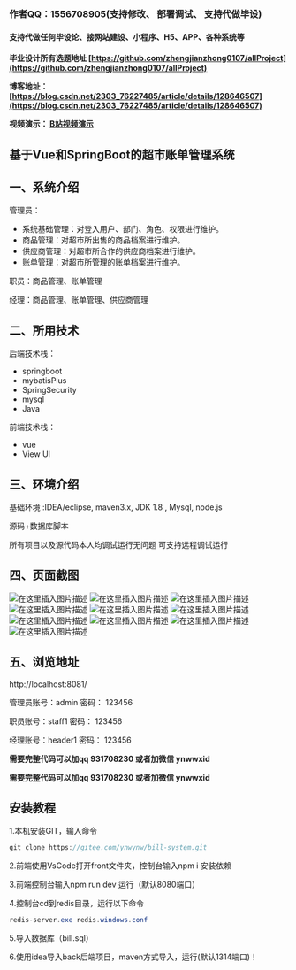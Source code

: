 ### 作者QQ：1556708905(支持修改、 部署调试、 支持代做毕设)

#### 支持代做任何毕设论、接网站建设、小程序、H5、APP、各种系统等

**毕业设计所有选题地址 [https://github.com/zhengjianzhong0107/allProject](https://github.com/zhengjianzhong0107/allProject)**

**博客地址：
[https://blog.csdn.net/2303_76227485/article/details/128646507](https://blog.csdn.net/2303_76227485/article/details/128646507)**

**视频演示：
[B站视频演示](https://space.bilibili.com/384537280)**



## 基于Vue和SpringBoot的超市账单管理系统

## 一、系统介绍

管理员：

- 系统基础管理：对登入用户、部门、角色、权限进行维护。       
- 商品管理：对超市所出售的商品档案进行维护。      
- 供应商管理：对超市所合作的供应商档案进行维护。      
- 账单管理：对超市所管理的账单档案进行维护。  

职员：商品管理、账单管理

经理：商品管理、账单管理、供应商管理

## 二、所用技术

后端技术栈：

- springboot
- mybatisPlus
- SpringSecurity
- mysql
- Java

前端技术栈：

- vue
- View UI       

## 三、环境介绍

基础环境 :IDEA/eclipse, maven3.x, JDK 1.8 , Mysql, node.js

源码+数据库脚本 

所有项目以及源代码本人均调试运行无问题 可支持远程调试运行

## 四、页面截图

![在这里插入图片描述](https://img-blog.csdnimg.cn/f0c23325fabb494a8e2e525ef328769e.png#pic_center)
![在这里插入图片描述](https://img-blog.csdnimg.cn/fcc32509197d47f3aa31997ef3060330.png#pic_center)
![在这里插入图片描述](https://img-blog.csdnimg.cn/d2e225a8474543d495bf5f4ef4c12b75.png#pic_center)
![在这里插入图片描述](https://img-blog.csdnimg.cn/de016ef9660345ba97b46f4c6f479f53.png#pic_center)
![在这里插入图片描述](https://img-blog.csdnimg.cn/b57bfa9605274c89969c07bb8821941a.png#pic_center)
![在这里插入图片描述](https://img-blog.csdnimg.cn/13dabe6861b54394bf88f7d98fffde0b.png#pic_center)
![在这里插入图片描述](https://img-blog.csdnimg.cn/d9f02145176c490083af0b5d78cea01e.png#pic_center)
![在这里插入图片描述](https://img-blog.csdnimg.cn/0697ee643fca46bc8c0d74597921d5d0.png#pic_center)
![在这里插入图片描述](https://img-blog.csdnimg.cn/2bf86b6c70384e8dbbab092754219ab9.png#pic_center)
![在这里插入图片描述](https://img-blog.csdnimg.cn/c08bb003ced34a9f862768ac84e5d1a2.png#pic_center)

## 五、浏览地址

http://localhost:8081/

管理员账号：admin  密码： 123456

职员账号：staff1 密码： 123456

经理账号：header1 密码： 123456

**需要完整代码可以加qq  931708230 或者加微信 ynwwxid**

**需要完整代码可以加qq  931708230 或者加微信  ynwwxid**

## 安装教程

1.本机安装GIT，输入命令

```java
git clone https://gitee.com/ynwynw/bill-system.git
```

2.前端使用VsCode打开front文件夹，控制台输入npm i 安装依赖

3.前端控制台输入npm run dev 运行（默认8080端口）

4.控制台cd到redis目录，运行以下命令

```java
redis-server.exe redis.windows.conf
```

5.导入数据库（bill.sql）

6.使用idea导入back后端项目，maven方式导入，运行(默认1314端口)！


